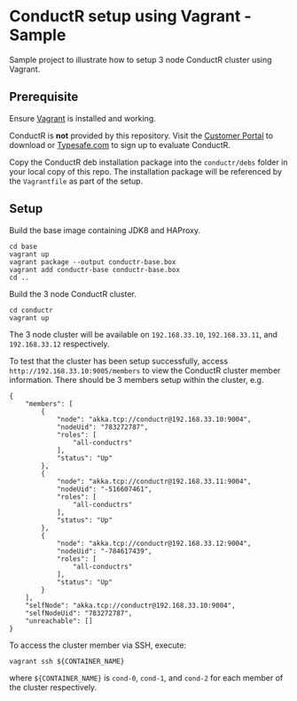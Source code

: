 # ConductR setup using Vagrant - Sample

Sample project to illustrate how to setup 3 node ConductR cluster using Vagrant.

## Prerequisite

Ensure [Vagrant](https://www.vagrantup.com) is installed and working.

ConductR is **not** provided by this repository. Visit the [Customer Portal](https://together.typesafe.com/) to download or [Typesafe.com](https://www.typesafe.com/products/conductr) to sign up to evaluate ConductR.

Copy the ConductR deb installation package into the `conductr/debs` folder in your local copy of this repo. The installation package will be referenced by the `Vagrantfile` as part of the setup.

## Setup

Build the base image containing JDK8 and HAProxy.

```
cd base
vagrant up
vagrant package --output conductr-base.box
vagrant add conductr-base conductr-base.box
cd ..
```

Build the 3 node ConductR cluster.

```
cd conductr
vagrant up
```

The 3 node cluster will be available on `192.168.33.10`, `192.168.33.11`, and `192.168.33.12` respectively.

To test that the cluster has been setup successfully, access `http://192.168.33.10:9005/members` to view the ConductR cluster member information. There should be 3 members setup within the cluster, e.g.

```
{
    "members": [
        {
            "node": "akka.tcp://conductr@192.168.33.10:9004",
            "nodeUid": "783272787",
            "roles": [
                "all-conductrs"
            ],
            "status": "Up"
        },
        {
            "node": "akka.tcp://conductr@192.168.33.11:9004",
            "nodeUid": "-516607461",
            "roles": [
                "all-conductrs"
            ],
            "status": "Up"
        },
        {
            "node": "akka.tcp://conductr@192.168.33.12:9004",
            "nodeUid": "-784617439",
            "roles": [
                "all-conductrs"
            ],
            "status": "Up"
        }
    ],
    "selfNode": "akka.tcp://conductr@192.168.33.10:9004",
    "selfNodeUid": "783272787",
    "unreachable": []
}
```

To access the cluster member via SSH, execute:

```
vagrant ssh ${CONTAINER_NAME}
```

where `${CONTAINER_NAME}` is `cond-0`, `cond-1`, and `cond-2` for each member of the cluster respectively.

